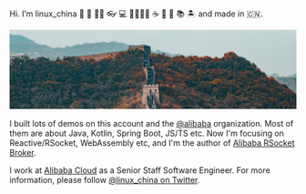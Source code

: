 Hi. I’m linux_china 🤗 👱 🧑‍💻 👓 💻 👨‍👩‍👧‍👦 ☕ 🍵 🍺 📚 🏝 and made in 🇨🇳.

![Chinese Great Wall from hansonluu on unsplash](https://github.com/linux-china/linux-china/raw/master/banner.png)

I built lots of demos on this account and the [@alibaba](https://github.com/alibaba) organization.
Most of them are about Java, Kotlin, Spring Boot, JS/TS etc. Now I'm focusing on Reactive/RSocket, WebAssembly etc, and I'm the author of [Alibaba RSocket Broker](https://github.com/alibaba/alibaba-rsocket-broker).

I work at [Alibaba Cloud](https://www.aliyun.com/) as a Senior Staff Software Engineer. For more information, please follow [@linux_china on Twitter](https://twitter.com/linux_china).
